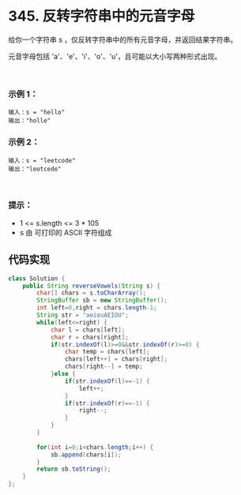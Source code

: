 # 345. 反转字符串中的元音字母
给你一个字符串 s ，仅反转字符串中的所有元音字母，并返回结果字符串。

元音字母包括 'a'、'e'、'i'、'o'、'u'，且可能以大小写两种形式出现。

 

### 示例 1：
```
输入：s = "hello"
输出："holle"
```
### 示例 2：
```
输入：s = "leetcode"
输出："leotcede"
```
 

### 提示：

 - 1 <= s.length <= 3 * 105
 - s 由 可打印的 ASCII 字符组成



## 代码实现
```Java
class Solution {
    public String reverseVowels(String s) {
        char[] chars = s.toCharArray();
		StringBuffer sb = new StringBuffer();
		int left=0,right = chars.length-1;
		String str = "aeiouAEIOU";
		while(left<=right) {
			char l = chars[left];
			char r = chars[right];
			if(str.indexOf(l)>=0&&str.indexOf(r)>=0) {
				char temp = chars[left];
				chars[left++] = chars[right];
				chars[right--] = temp;
			}else {
				if(str.indexOf(l)==-1) {
					left++;
				}
				if(str.indexOf(r)==-1) {
					right--;
				}
			}
		}
		
		for(int i=0;i<chars.length;i++) {
			sb.append(chars[i]);
		}
		return sb.toString();
    }
};
```